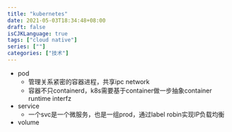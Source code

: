 ```yaml
---
title: "kubernetes"
date: 2021-05-03T18:34:48+08:00
draft: false
isCJKLanguage: true
tags: ["cloud native"]
series: [""]
categories: ["技术"]
---
```



+ pod
  + 管理关系紧密的容器进程，共享ipc network
  + 容器不只containerd，k8s需要基于container做一步抽象container runtime interfz
+ service
  + 一个svc是一个微服务，也是一组prod，通过label robin实现IP负载均衡
+ volume